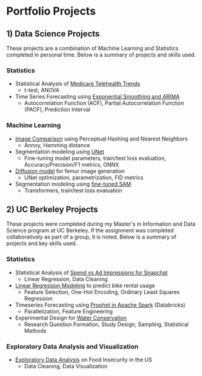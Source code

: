 # Portfolio Projects

## 1) Data Science Projects
These projects are a combination of Machine Learning and Statistics completed in personal time. Below is a summary of projects and skills used.

### Statistics
- Statistical Analysis of [Medicare Telehealth Trends](https://github.com/dramadas/dramadas.github.io/blob/main/Personal-Projects/Statistics/medicare-telehealth.ipynb)
  - t-test, ANOVA
- Time Series Forecasting using [Exponential Smoothing and ARIMA](https://github.com/dramadas/dramadas.github.io/blob/main/Personal-Projects/Statistics/mortgage-forecasting.ipynb)
  - Autocorrelation Function (ACF), Partial Autocorrelation Function (PACF), Prediction Interval

### Machine Learning
- [Image Comparison](https://github.com/dramadas/dramadas.github.io/blob/main/Personal-Projects/MachineLearning/ImageCompare.ipynb) using Perceptual Hashing and Nearest Neighbors
  - Annoy, Hamming distance
- Segmentation modeling using [UNet](https://github.com/dramadas/dramadas.github.io/blob/main/Personal-Projects/MachineLearning/UNet.ipynb)
  - Fine-tuning model parameters, train/test loss evaluation, Accuracy/Precision/F1 metrics, ONNX
- [Diffusion model](https://github.com/dramadas/dramadas.github.io/blob/main/Personal-Projects/MachineLearning/ddpm.ipynb) for femur image generation
  - UNet optimization, parametrization, FID metrics
- Segmentation modeling using [fine-tuned SAM](https://github.com/dramadas/dramadas.github.io/blob/main/Personal-Projects/MachineLearning/FineTune_SegmentAnything.ipynb)
  - Transformers, train/test loss evaluation




## 2) UC Berkeley Projects
These projects were completed during my Master's in Information and Data Science program at UC Berkeley. If the assignment was completed collaboratively as part of a group, it is noted. Below is a summary of projects and key skills used.

### Statistics
- Statistical Analysis of [Spend vs Ad Impressions for Snapchat](https://github.com/dramadas/dramadas.github.io/blob/main/UC-Berkeley-Projects/Statistics/spend_vs_ad_impressions.pdf)
  - Linear Regression, Data Cleaning
- [Linear Regression Modeling](https://github.com/dramadas/dramadas.github.io/blob/main/UC-Berkeley-Projects/Statistics/predicting_bike_rentals.ipynb) to predict bike rental usage
  - Feature Selection, One-Hot Encoding, Ordinary Least Squares Regression
- Timeseries Forecasting using [Prophet in Apache Spark](https://github.com/dramadas/dramadas.github.io/blob/main/UC-Berkeley-Projects/Statistics/Time_Series_Forecasting_Prophet.html) (Databricks)
  - Parallelization, Feature Engineering
- Experimental Design for [Water Conservation](https://github.com/dramadas/dramadas.github.io/blob/main/UC-Berkeley-Projects/Statistics/experimental_design_conservation.pdf)
  - Research Question Formation, Study Design, Sampling, Statistical Methods

### Exploratory Data Analysis and Visualization
- [Exploratory Data Analysis](https://github.com/dramadas/dramadas.github.io/blob/main/UC-Berkeley-Projects/EDA/FoodAtlas_Insecurity.ipynb) on Food Insecurity in the US
  - Data Cleaning, Data Visualization